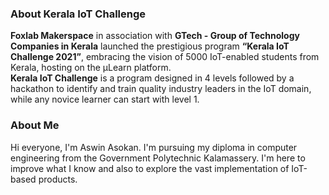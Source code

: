 ### About Kerala IoT Challenge

__Foxlab Makerspace__ in association with __GTech - Group of Technology Companies in Kerala__ launched the prestigious program __“Kerala IoT Challenge 2021”__, embracing the vision of 5000 IoT-enabled students from Kerala, hosting on the µLearn platform.   
__Kerala IoT Challenge__ is a program designed in 4 levels followed by a hackathon to identify and train quality industry leaders in the IoT domain, while any novice learner can start with level 1.

### About Me

Hi everyone, I'm Aswin Asokan. I'm pursuing my diploma in computer engineering from the Government Polytechnic Kalamassery. I'm here to improve what I know and also to explore the vast implementation of IoT-based products.
